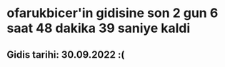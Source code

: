 # ofarukbicer'in gidisine son 2 gun 6 saat 48 dakika 39 saniye kaldi

## Gidis tarihi: 30.09.2022 :(